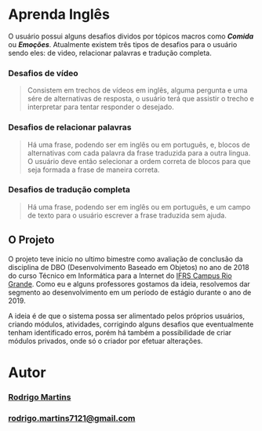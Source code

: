 # Aprenda Inglês
  
  O usuário possui alguns desafios dividos por tópicos macros como ***Comida*** ou ***Emoções***. Atualmente existem três tipos de desafios para o usuário sendo eles: de video, relacionar palavras e tradução completa.

  ### Desafios de vídeo 
  >Consistem em trechos de vídeos em inglês, alguma pergunta e uma sére de alternativas de resposta, o usuário terá que assistir o trecho e interpretar para tentar responder o desejado.

  ### Desafios de relacionar palavras
  >Há uma frase, podendo ser em inglês ou em português, e, blocos de alternativas com cada palavra da frase traduzida para a outra lingua. O usuário deve então selecionar a ordem correta de blocos para que seja formada a frase de maneira correta.

  ### Desafios de tradução completa
  >Há uma frase, podendo ser em inglês ou em português, e um campo de texto para o usuário escrever a frase traduzida sem ajuda.

## O Projeto
  O projeto teve inicio no ultimo bimestre como avaliação de conclusão da disciplina de DBO (Desenvolvimento Baseado em Objetos) no ano de 2018 do curso Técnico em Informática para a Internet do [IFRS Campus Rio Grande](https://ifrs.edu.br/riogrande/). Como eu e alguns professores gostamos da ideia, resolvemos dar segmento ao desenvolvimento em um período de estágio durante o ano de 2019.

  A ideia é de que o sistema possa ser alimentado pelos próprios usuários, criando módulos, atividades, corrigindo alguns desafios que eventualmente tenham identificado erros, porém há também a possibilidade de criar módulos privados, onde só o criador por efetuar alterações.


# Autor
###  [Rodrigo Martins](https://www.linkedin.com/in/rodrigo-martins-496094169/)
###  rodrigo.martins7121@gmail.com

